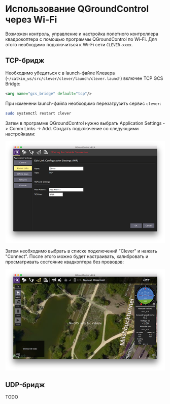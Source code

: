Использование QGroundControl через Wi-Fi
===

Возможен контроль, управление и настройка полетного контроллера квадрокоптера с помощью программы QGroundControl по Wi-Fi. Для этого необходимо подключиться к Wi-Fi сети `CLEVER-xxxx`.

TCP-бридж
---

Необходимо убедиться с в launch-файле Клевера (`~/catkin_ws/src/clever/clever/launch/clever.launch`) включен TCP GCS Bridge:

```xml
<arg name="gcs_bridge" default="tcp"/>
```

При изменени launch-файла необходимо перезагрузить сервис `clever`:

```bash
sudo systemctl restart clever
```

Затем в программе QGroundControl нужно выбрать Application Settings -> Comm Links -> Add. Создать подключение со следующими настройками:

![](/assets/bridge_tcp.png)

Затем необходимо выбрать в списке подключений "Clever" и нажать "Connect". После этого можно будет настраивать, калибровать и просматривать состояние квадкоптера без проводов:

![](/assets/qground.png)

UDP-бридж
---

TODO
